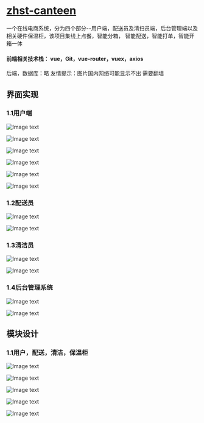 

# [zhst-canteen]()

 一个在线电商系统，分为四个部分--用户端，配送员及清扫员端，后台管理端以及相关硬件保温柜，该项目集线上点餐，智能分箱， 智能配送，智能打单，智能开箱一体 

#### 前端相关技术栈： vue，Git，vue-router，vuex，axios 

后端，数据库：略
友情提示：图片国内网络可能显示不出 需要翻墙

## 界面实现

### 1.1用户端

![Image text](https://github.com/WhiteMiss/zhst-canteen/blob/master/img-folder/1600667546451.png)

![Image text](https://github.com/WhiteMiss/zhst-canteen/blob/master/img-folder/1600667566375.png)



![Image text](https://github.com/WhiteMiss/zhst-canteen/blob/master/img-folder/1600667586018.png)




![Image text](https://github.com/WhiteMiss/zhst-canteen/blob/master/img-folder/1600667625693.png)


![Image text](https://github.com/WhiteMiss/zhst-canteen/blob/master/img-folder/1600667687889.png)


![Image text](https://github.com/WhiteMiss/zhst-canteen/blob/master/img-folder/1600667763275.png)


### 1.2配送员

![Image text](https://github.com/WhiteMiss/zhst-canteen/blob/master/img-folder/1600667840816.png)

![Image text](https://github.com/WhiteMiss/zhst-canteen/blob/master/img-folder/1600667860741.png)

### 1.3清洁员

![Image text](https://github.com/WhiteMiss/zhst-canteen/blob/master/img-folder/1600667896856.png)

![Image text](https://github.com/WhiteMiss/zhst-canteen/blob/master/img-folder/1600667910514.png)

### 1.4后台管理系统

![Image text](https://github.com/WhiteMiss/zhst-canteen/blob/master/img-folder/1600667985405.png)

![Image text](https://github.com/WhiteMiss/zhst-canteen/blob/master/img-folder/1600668001672.png)

## 模块设计

### 1.1用户，配送，清洁，保温柜

![Image text](https://github.com/WhiteMiss/zhst-canteen/blob/master/img-folder/1600668221820.png)

![Image text](https://github.com/WhiteMiss/zhst-canteen/blob/master/img-folder/1600668382963.png)

![Image text](https://github.com/WhiteMiss/zhst-canteen/blob/master/img-folder/1600668405046.png)

![Image text](https://github.com/WhiteMiss/zhst-canteen/blob/master/img-folder/1600668422104.png)

![Image text](https://github.com/WhiteMiss/zhst-canteen/blob/master/img-folder/1600668452720.png)
